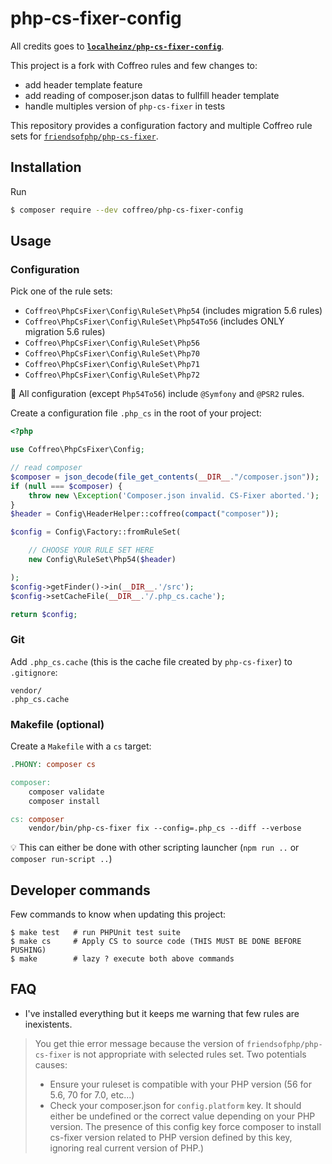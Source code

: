 # php-cs-fixer-config

All credits goes to **[`localheinz/php-cs-fixer-config`](https://github.com/localheinz/php-cs-fixer-config)**.

This project is a fork with Coffreo rules and few changes to: 
* add header template feature
* add reading of composer.json datas to fullfill header template
* handle multiples version of `php-cs-fixer` in tests

This repository provides a configuration factory and multiple Coffreo rule sets for [`friendsofphp/php-cs-fixer`](http://github.com/FriendsOfPHP/PHP-CS-Fixer).

## Installation

Run

```sh
$ composer require --dev coffreo/php-cs-fixer-config
```

## Usage

### Configuration

Pick one of the rule sets:

* `Coffreo\PhpCsFixer\Config\RuleSet\Php54` (includes migration 5.6 rules)
* `Coffreo\PhpCsFixer\Config\RuleSet\Php54To56` (includes ONLY migration 5.6 rules)
* `Coffreo\PhpCsFixer\Config\RuleSet\Php56`
* `Coffreo\PhpCsFixer\Config\RuleSet\Php70`
* `Coffreo\PhpCsFixer\Config\RuleSet\Php71`
* `Coffreo\PhpCsFixer\Config\RuleSet\Php72`

:ledger: All configuration (except `Php54To56`) include `@Symfony` and `@PSR2` rules.

Create a configuration file `.php_cs` in the root of your project:

```php
<?php

use Coffreo\PhpCsFixer\Config;

// read composer
$composer = json_decode(file_get_contents(__DIR__."/composer.json"));
if (null === $composer) {
    throw new \Exception('Composer.json invalid. CS-Fixer aborted.');
}
$header = Config\HeaderHelper::coffreo(compact("composer"));

$config = Config\Factory::fromRuleSet(

    // CHOOSE YOUR RULE SET HERE
    new Config\RuleSet\Php54($header)

);
$config->getFinder()->in(__DIR__.'/src');
$config->setCacheFile(__DIR__.'/.php_cs.cache');

return $config;
```

### Git

Add `.php_cs.cache` (this is the cache file created by `php-cs-fixer`) to `.gitignore`:

```
vendor/
.php_cs.cache
```

### Makefile (optional)

Create a `Makefile` with a `cs` target:

```Makefile
.PHONY: composer cs

composer:
	composer validate
	composer install

cs: composer
	vendor/bin/php-cs-fixer fix --config=.php_cs --diff --verbose
```

:bulb: This can either be done with other scripting launcher (`npm run ..` or `composer run-script ..`)

## Developer commands

Few commands to know when updating this project:

```
$ make test   # run PHPUnit test suite
$ make cs     # Apply CS to source code (THIS MUST BE DONE BEFORE PUSHING)
$ make        # lazy ? execute both above commands
```

## FAQ

* I've installed everything but it keeps me warning that few rules are inexistents.

> You get thie error message because the version of `friendsofphp/php-cs-fixer` is not appropriate 
with selected rules set. Two potentials causes:
>  * Ensure your ruleset is compatible with your PHP version (56 for 5.6, 70 for 7.0, etc...)
>  * Check your composer.json for `config.platform` key. It should either be undefined or the correct value 
depending on your PHP version. The presence of this config key force composer to install cs-fixer 
version related to PHP version defined by this key, ignoring real current version of PHP.)
